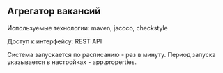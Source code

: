 ## Агрегатор вакансий

Используемые технологии: maven, jacoco, checkstyle

Доступ к интерфейсу: REST API

Система запускается по расписанию - раз в минуту.  Период запуска указывается в настройках - app.properties.
